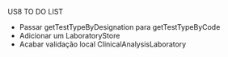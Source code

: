 US8 TO DO LIST
* Passar getTestTypeByDesignation para getTestTypeByCode
* Adicionar um LaboratoryStore
* Acabar validação local ClinicalAnalysisLaboratory